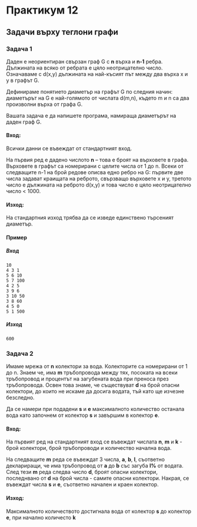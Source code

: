# Практикум 12

## Задачи върху теглони графи

### Задача 1
Даден е неориентиран свързан граф G с **n** върха и **n-1** ребра. Дължината на всяко от ребрата е цяло неотрицателно число. Означаваме с d(x,y) дължината на най-късият път между два върха x и y в графът G. 

Дефинираме понятието диаметър на графът G по следния начин: диаметърът на G е най-голямото от числата d(m,n), където m и n са два произволни върха от графа G.


Вашата задача е да напишете програма, намираща диаметърът на даден граф G.
#### Вход:
Всички данни се въвеждат от стандартният вход. 

На първия ред е дадено числото **n** – това е броят на върховете в графа. Върховете в графът са номерирани с целите числа от 1 до n. Всеки от следващите n-1 на брой редове описва едно ребро на G: първите две числа задават краищата на реброто, свързващо върховете x и y, третото число е дължината на реброто d(x,y) и това число е цяло неотрицателно число <  1000.
#### Изход:
На стандартния изход трябва да се изведе единствено търсеният диаметър.

#### Пример
##### Вход

```
10
4 3 1
5 6 10
5 7 100
4 2 5
3 9 6
3 10 50
3 8 60
4 5 0
5 1 500
```

##### Изход

```
600
```

### Задача 2
Имаме мрежа от **n** колектори за вода. Колекторите са номерирани от 1 до n. Знаем че, има **m** тръбопровода между тях, посоката на всеки тръбопровод и процентът на загубената вода при преноса през тръбопровода. Освен това знаме, че съществуват **d** на брой опасни колектори, до които не искаме да досига водата, тъй като ще изчезне безследно. 

Да се намери при подадени **s** и **e** максималното количество останала вода като започнем от колектор **s** и завършим в колектор **e**.

#### Вход:
На първият ред на стандартният вход се въвеждат числата **n**, **m** и **k** - брой колектори, брой тръбопроводи и количество начална вода.

На следващите **m** реда се въвеждат 3 числа, **a**, **b**, **l**, съответно деклариращи, че има тръбопровод от **a** до **b** със загуба **l%** от водата. След тези **m** реда следва число **d**, броят опасни колектори, последнвано от **d** на брой числа - самите опасни колектори. Накрая, се въвеждат числа **s** и **e**, съответно начален и краен колектор.

#### Изход:
Максималното количеството достигнала вода от колектор **s** до колектор **e**, при начално количесто **k**